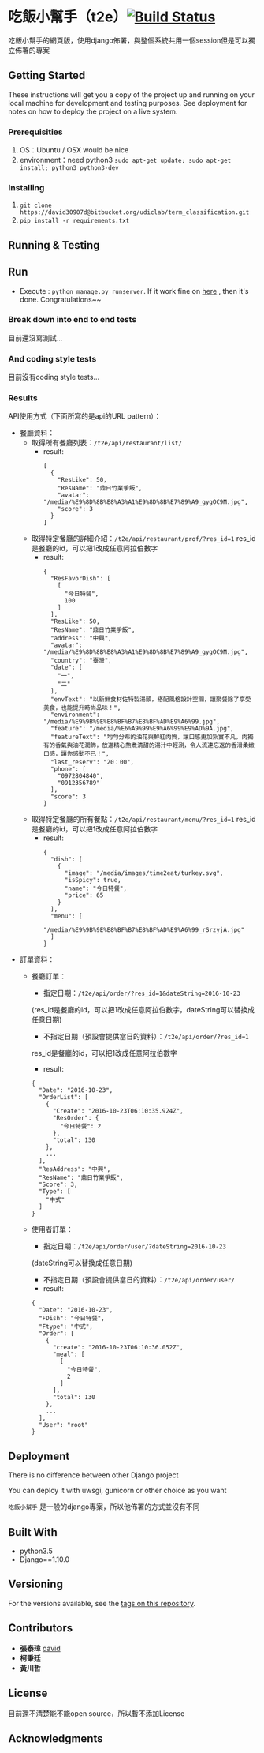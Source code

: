 # 吃飯小幫手（t2e）[![Build Status](https://travis-ci.org/david30907d/KCM.svg?branch=master)](https://travis-ci.org/david30907d/KCM)

吃飯小幫手的網頁版，使用django佈署，與整個系統共用一個session但是可以獨立佈署的專案

## Getting Started

These instructions will get you a copy of the project up and running on your local machine for development and testing purposes. See deployment for notes on how to deploy the project on a live system.

### Prerequisities

1. OS：Ubuntu / OSX would be nice
2. environment：need python3 `sudo apt-get update; sudo apt-get install; python3 python3-dev`

### Installing

1. `git clone https://david30907d@bitbucket.org/udiclab/term_classification.git`
2. `pip install -r requirements.txt`

## Running & Testing

## Run

* Execute : `python manage.py runserver`. If it work fine on [here] , then it's done. Congratulations~~

### Break down into end to end tests

目前還沒寫測試...

### And coding style tests

目前沒有coding style tests...

### Results

API使用方式（下面所寫的是api的URL pattern）：

* 餐廳資料：
  * 取得所有餐廳列表：`/t2e/api/restaurant/list/`
    * result:
      ```
      [
        {
          "ResLike": 50,
          "ResName": "鼎日竹業爭飯",
          "avatar": "/media/%E9%8D%8B%E8%A3%A1%E9%8D%8B%E7%89%A9_gygOC9M.jpg",
          "score": 3
        }
      ]
      ```
  * 取得特定餐廳的詳細介紹：`/t2e/api/restaurant/prof/?res_id=1`
  res_id是餐廳的id，可以把1改成任意阿拉伯數字
    * result:
      ```
      {
        "ResFavorDish": [
          [
            "今日特餐",
            100
          ]
        ],
        "ResLike": 50,
        "ResName": "鼎日竹業爭飯",
        "address": "中興",
        "avatar": "/media/%E9%8D%8B%E8%A3%A1%E9%8D%8B%E7%89%A9_gygOC9M.jpg",
        "country": "臺灣",
        "date": [
          "一",
          "二"
        ],
        "envText": "以新鮮食材佐特製湯頭，搭配風格設計空間，讓聚餐除了享受美食，也能提升時尚品味！",
        "environment": "/media/%E9%9B%9E%E8%BF%B7%E8%BF%AD%E9%A6%99.jpg",
        "feature": "/media/%E6%A9%99%E9%A6%99%E9%AD%9A.jpg",
        "featureText": "均勻分布的油花與鮮紅肉質，讓口感更加紮實不凡，肉獨有的香氣與油花潤飾，放進精心熬煮清甜的湯汁中輕涮，令人流連忘返的香滑柔嫩口感，讓你感動不已！",
        "last_reserv": "20：00",
        "phone": [
          "0972804840",
          "0912356789"
        ],
        "score": 3
      }
      ```
  * 取得特定餐廳的所有餐點：`/t2e/api/restaurant/menu/?res_id=1`
  res_id是餐廳的id，可以把1改成任意阿拉伯數字
    * result:
      ```
      {
        "dish": [
          {
            "image": "/media/images/time2eat/turkey.svg",
            "isSpicy": true,
            "name": "今日特餐",
            "price": 65
          }
        ],
        "menu": [
          "/media/%E9%9B%9E%E8%BF%B7%E8%BF%AD%E9%A6%99_rSrzyjA.jpg"
        ]
      }
      ```
* 訂單資料：
  * 餐廳訂單：
    * 指定日期：`/t2e/api/order/?res_id=1&dateString=2016-10-23`

    (res_id是餐廳的id，可以把1改成任意阿拉伯數字，dateString可以替換成任意日期)
    * 不指定日期（預設會提供當日的資料）：`/t2e/api/order/?res_id=1`

    res_id是餐廳的id，可以把1改成任意阿拉伯數字
    * result:
    ```
    {
      "Date": "2016-10-23",
      "OrderList": [
        {
          "Create": "2016-10-23T06:10:35.924Z",
          "ResOrder": {
            "今日特餐": 2
          },
          "total": 130
        },
        ...
      ],
      "ResAddress": "中興",
      "ResName": "鼎日竹業爭飯",
      "Score": 3,
      "Type": [
        "中式"
      ]
    }
    ```
  * 使用者訂單：
    * 指定日期：`/t2e/api/order/user/?dateString=2016-10-23`

    (dateString可以替換成任意日期)
    * 不指定日期（預設會提供當日的資料）：`/t2e/api/order/user/`
    * result:
    ```
    {
      "Date": "2016-10-23",
      "FDish": "今日特餐",
      "Ftype": "中式",
      "Order": [
        {
          "create": "2016-10-23T06:10:36.052Z",
          "meal": [
            [
              "今日特餐",
              2
            ]
          ],
          "total": 130
        },
        ...
      ],
      "User": "root"
    }
    ```

## Deployment

There is no difference between other Django project

You can deploy it with uwsgi, gunicorn or other choice as you want

`吃飯小幫手` 是一般的django專案，所以他佈署的方式並沒有不同

## Built With

* python3.5
* Django==1.10.0

## Versioning

For the versions available, see the [tags on this repository](https://github.com/david30907d/KCM/releases).

## Contributors

* **張泰瑋** [david](https://github.com/david30907d)
* **柯秉廷**
* **黃川哲**

## License

目前還不清楚能不能open source，所以暫不添加License

## Acknowledgments

[here]: 127.0.0.1:8000/t2e/all_list